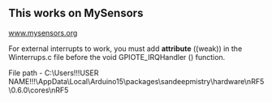## This works on MySensors

www.mysensors.org

For external interrupts to work, you must add __attribute__ ((weak)) in the Winterrups.c file before the void GPIOTE_IRQHandler () function.

File path - C:\Users\!!!USER NAME!!!\AppData\Local\Arduino15\packages\sandeepmistry\hardware\nRF5\0.6.0\cores\nRF5
